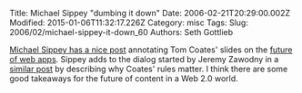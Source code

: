 Title: Michael Sippey &quot;dumbing it down&quot;
Date: 2006-02-21T20:29:00.002Z
Modified: 2015-01-06T11:32:17.226Z
Category: misc
Tags: 
Slug: 2006/02/michael-sippey-it-down_60
Authors: Seth Gottlieb

[Michael Sippey has a nice post](http://sippey.typepad.com/filtered/2006/02/dumbing_it_down.html) annotating Tom Coates' slides on the [future of web apps](http://www.plasticbag.org/archives/2006/02/my_future_of_web_apps_slides.shtml).  Sippey adds to the dialog started by Jeremy Zawodny in a [similar post](http://jeremy.zawodny.com/blog/archives/006323.html) by describing why Coates' rules matter.  I think there are some good takeaways for the future of content in a Web 2.0 world.
